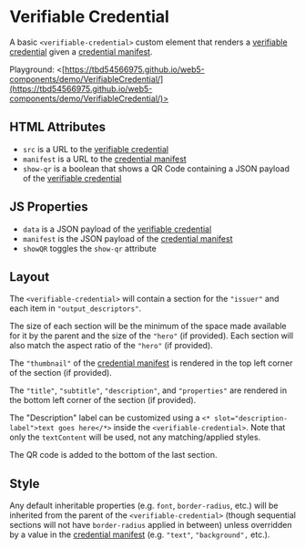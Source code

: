 # Verifiable Credential

A basic `<verifiable-credential>` custom element that renders a [verifiable credential](https://www.w3.org/TR/vc-data-model/) given a [credential manifest](https://identity.foundation/credential-manifest/).

Playground: <[https://tbd54566975.github.io/web5-components/demo/VerifiableCredential/](https://tbd54566975.github.io/web5-components/demo/VerifiableCredential/)>

## HTML Attributes

- `src` is a URL to the [verifiable credential](https://www.w3.org/TR/vc-data-model/)
- `manifest` is a URL to the [credential manifest](https://identity.foundation/credential-manifest/)
- `show-qr` is a boolean that shows a QR Code containing a JSON payload of the [verifiable credential](https://www.w3.org/TR/vc-data-model/)

## JS Properties

- `data` is a JSON payload of the [verifiable credential](https://www.w3.org/TR/vc-data-model/)
- `manifest` is the JSON payload of the [credential manifest](https://identity.foundation/credential-manifest/)
- `showQR` toggles the `show-qr` attribute

## Layout

The `<verifiable-credential>` will contain a section for the `"issuer"` and each item in `"output_descriptors"`.

The size of each section will be the minimum of the space made available for it by the parent and the size of the `"hero"` (if provided).  Each section will also match the aspect ratio of the `"hero"` (if provided).

The `"thumbnail"` of the [credential manifest](https://identity.foundation/credential-manifest/) is rendered in the top left corner of the section (if provided).

The `"title"`, `"subtitle"`, `"description"`, and `"properties"` are rendered in the bottom left corner of the section (if provided).

The "Description" label can be customized using a `<* slot="description-label">text goes here</*>` inside the `<verifiable-credential>`.  Note that only the `textContent` will be used, not any matching/applied styles.

The QR code is added to the bottom of the last section.

## Style

Any default inheritable properties (e.g. `font`, `border-radius`, etc.) will be inherited from the parent of the `<verifiable-credential>` (though sequential sections will not have `border-radius` applied in between) unless overridden by a value in the [credential manifest](https://identity.foundation/credential-manifest/) (e.g. `"text"`, `"background",` etc.).
